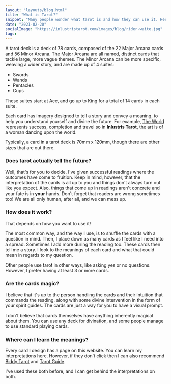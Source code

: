 ```yaml
---
layout: "layouts/blog.html"
title: "What is Tarot?"
snippet: "Many people wonder what tarot is and how they can use it. Here, I explain."
date: "2021-02-20"
socialImage: "https://inlustristarot.com/images/blog/rider-waite.jpg"
tags:
---
```


A tarot deck is a deck of 78 cards, composed of the 22 Major Arcana cards and 56 Minor Arcana. The Major Arcana are all named, distinct cards that tackle large, more vague themes. The Minor Arcana can be more specific, weaving a wider story, and are made up of 4 suites:

- Swords
- Wands
- Pentacles
- Cups

These suites start at Ace, and go up to King for a total of 14 cards in each suite.

Each card has imagery designed to tell a story and convey a meaning, to help you understand yourself and divine the future. For example, [The World](/major-arcana/the-world) represents success, completion and travel so in **Inlustris Tarot**, the art is of a woman dancing upon the world.

Typically, a card in a tarot deck is 70mm x 120mm, though there are other sizes that are out there.

### Does tarot actually tell the future?
Well, that's for you to decide. I've given successful readings where the outcomes have come to fruition. Keep in mind, however, that the interpretation of the cards is all up to you and things don't always turn out like you expect. Also, things that come up in readings aren't concrete and your fate is in **your** hands. Don't forget that readers are wrong sometimes too! We are all only human, after all, and we can mess up.

### How does it work?
That depends on how you want to use it!

The most common way, and the way I use, is to shuffle the cards with a question in mind. Then, I place down as many cards as I feel like I need into a spread. Sometimes I add more during the reading too. These cards then tell me a story. I look to the meanings of each card and what that could mean in regards to my question.

Other people use tarot in other ways, like asking yes or no questions. However, I prefer having at least 3 or more cards.

### Are the cards magic?
I believe that it's up to the person handling the cards and their intuition that commands the reading, along with some divine intervention in the form of your spirit guides. The cards are just a way for you to have a visual prompt.

I don't believe that cards themselves have anything inherently magical about them. You can use any deck for divination, and some people manage to use standard playing cards.

### Where can I learn the meanings?
Every card I design has a page on this website. You can learn my interpretations here. However, if they don't click then I can also recommend [Biddy Tarot](https://www.biddytarot.com/tarot-card-meanings/) and [Tarot Guide](https://www.thetarotguide.com/).

I've used these both before, and I can get behind the interpretations on both.